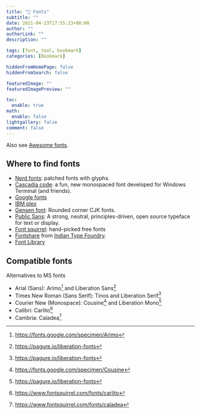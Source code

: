 ```yaml
---
title: "🔖 Fonts"
subtitle: ""
date: 2021-04-23T17:55:23+08:00
author: ""
authorLink: ""
description: ""

tags: [font, tool, bookmark]
categories: [Bookmark]

hiddenFromHomePage: false
hiddenFromSearch: false

featuredImage: ""
featuredImagePreview: ""

toc:
  enable: true
math:
  enable: false
lightgallery: false
comment: false
---
```



Also see [Awesome fonts](https://github.com/brabadu/awesome-fonts).

<!--more-->

## Where to find fonts

- [Nerd fonts](https://www.nerdfonts.com/): patched fonts with glyphs.
- [Cascadia code](https://github.com/microsoft/cascadia-code): a fun, new monospaced font developed for Windows Terminal (and friends).
- [Google fonts](https://fonts.google.com/)
- [IBM plex](https://github.com/IBM/plex)
- [Gensen font](https://github.com/ButTaiwan/gensen-font): Rounded corner CJK fonts.
- [Public Sans](https://github.com/uswds/public-sans): A strong, neutral, principles-driven, open source typeface for text or display.
- [Font squirrel](https://www.fontsquirrel.com/): hand-picked free fonts
- [Fontshare](https://www.fontshare.com/) from [Indian Type Foundry](https://www.indiantypefoundry.com/).
- [Font Library](https://fontlibrary.org/)

## Compatible fonts

Alternatives to MS fonts

- Arial (Sans): Arimo[^arimo] and Liberation Sans[^lib]
- Times New Roman (Sans Serif): Tinos and Liberation Serif[^lib]
- Courier New (Monospace): Cousine[^cousine] and Liberation Mono[^lib]
- Calibri: Carlito[^carlito]
- Cambria: Caladea[^caladea]


[^lib]: https://pagure.io/liberation-fonts
[^arimo]: https://fonts.google.com/specimen/Arimo
[^tinos]: https://fonts.google.com/specimen/Tinos
[^cousine]: https://fonts.google.com/specimen/Cousine
[^carlito]: https://www.fontsquirrel.com/fonts/carlito
[^caladea]: https://www.fontsquirrel.com/fonts/caladea
